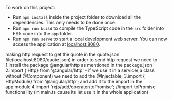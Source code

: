 To work on this project:
* Run `npm install` inside the project folder to download all the dependencies. This only needs to be done once.
* Run `npm run build` to compile the TypeScript code in the `src` folder into ES5 code into the `app` folder.
* Run `npm run serve` to start a local development web server. You can now access the application at [localhost:8080](http://localhost:8080/).

making http request to get the quote in the quote.json file(localhost:8080/quote.json) 
in order to send http request we need to 
1.install the package @angular/http as mentioned in the package.json
2.import { Http} from '@angular/http' - if we use it in a service( a class without @Component) we need to add the @Injectable;
3.import { HttpModule} from '@angular/http'; and add it to the import in the app.module
4.import 'rxjs/add/operator/toPromise'; //import toPromise functionallity (in main.ts cause its let use it in the whole application)
